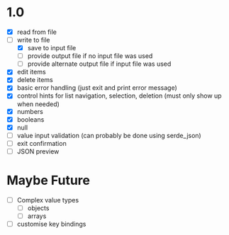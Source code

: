 # 1.0

- [x] read from file
- [ ] write to file
  - [x] save to input file
  - [ ] provide output file if no input file was used
  - [ ] provide alternate output file if input file was used
- [x] edit items
- [x] delete items
- [x] basic error handling (just exit and print error message)
- [x] control hints for list navigation, selection, deletion (must only show up when needed)
- [x] numbers
- [x] booleans
- [x] null
- [ ] value input validation (can probably be done using serde_json)
- [ ] exit confirmation
- [ ] JSON preview

# Maybe Future

- [ ] Complex value types
  - [ ] objects
  - [ ] arrays
- [ ] customise key bindings
